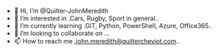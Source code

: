 - 👋 Hi, I’m @Quilter-JohnMeredith
- 👀 I’m interested in .Cars, Rugby, Sport in general..
- 🌱 I’m currently learning .GIT, Python, PowerShell, Azure, Office365..
- 💞️ I’m looking to collaborate on ...
- 📫 How to reach me .john.meredith@quiltercheviot.com..

<!---
Quilter-JohnMeredith/Quilter-JohnMeredith is a ✨ special ✨ repository because its `README.md` (this file) appears on your GitHub profile.
You can click the Preview link to take a look at your changes.
--->
